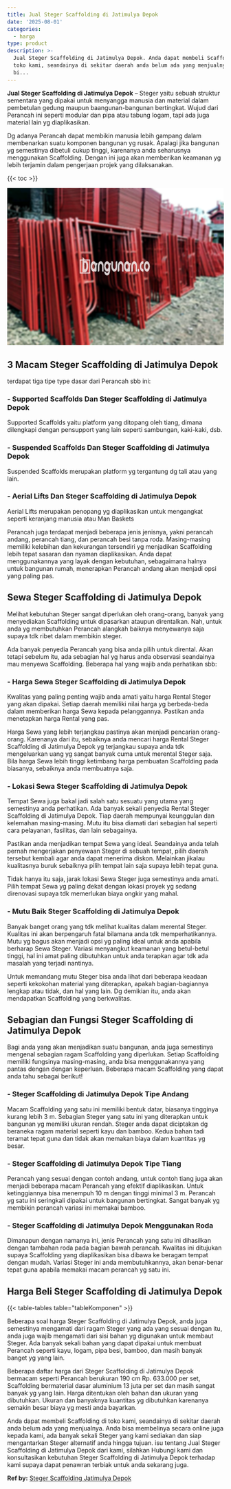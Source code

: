 ```yaml
---
title: Jual Steger Scaffolding di Jatimulya Depok
date: '2025-08-01'
categories:
  - harga
type: product
description: >-
  Jual Steger Scaffolding di Jatimulya Depok. Anda dapat membeli Scaffolding di
  toko kami, seandainya di sekitar daerah anda belum ada yang menjualnya. Anda
  bi...
---
```


**Jual Steger Scaffolding di Jatimulya Depok** – Steger yaitu sebuah struktur sementara yang dipakai untuk menyangga manusia dan material dalam pembetulan gedung maupun baangunan-bangunan bertingkat. Wujud dari Perancah ini seperti modular dan pipa atau tabung logam, tapi ada juga material lain yg diaplikasikan.

Dg adanya Perancah dapat membikin manusia lebih gampang dalam membenarkan suatu komponen bangunan yg rusak. Apalagi jika bangunan yg semestinya dibetuli cukup tinggi, karenanya anda seharusnya menggunakan Scaffolding. Dengan ini juga akan memberikan keamanan yg lebih terjamin dalam pengerjaan projek yang dilaksanakan.

{{< toc >}}

![Jual Steger Scaffolding di Jatimulya Depok](/images/sewa-scaffolding-steger-08.png)

## 3 Macam Steger Scaffolding di Jatimulya Depok

terdapat tiga tipe type dasar dari Perancah sbb ini:

### \- Supported Scaffolds Dan Steger Scaffolding di Jatimulya Depok

Supported Scaffolds yaitu platform yang ditopang oleh tiang, dimana dilengkapi dengan pensupport yang lain seperti sambungan, kaki-kaki, dsb.

### \- Suspended Scaffolds Dan Steger Scaffolding di Jatimulya Depok

Suspended Scaffolds merupakan platform yg tergantung dg tali atau yang lain.

### \- Aerial Lifts Dan Steger Scaffolding di Jatimulya Depok

Aerial Lifts merupakan penopang yg diaplikasikan untuk mengangkat seperti keranjang manusia atau Man Baskets

Perancah juga terdapat menjadi beberapa jenis jenisnya, yakni perancah andang, perancah tiang, dan perancah besi tanpa roda. Masing-masing memiliki kelebihan dan kekurangan tersendiri yg menjadikan Scaffolding lebih tepat sasaran dan nyaman diaplikasikan. Anda dapat menggunakannya yang layak dengan kebutuhan, sebagaimana halnya untuk bangunan rumah, menerapkan Perancah andang akan menjadi opsi yang paling pas.

## Sewa Steger Scaffolding di Jatimulya Depok

Melihat kebutuhan Steger sangat diperlukan oleh orang-orang, banyak yang menyediakan Scaffolding untuk dipasarkan ataupun direntalkan. Nah, untuk anda yg membutuhkan Perancah alangkah baiknya menyewanya saja supaya tdk ribet dalam membikin steger.

Ada banyak penyedia Perancah yang bisa anda pilih untuk dirental. Akan tetapi sebelum itu, ada sebagian hal yg harus anda observasi seandainya mau menyewa Scaffolding. Beberapa hal yang wajib anda perhatikan sbb:

### \- Harga Sewa Steger Scaffolding di Jatimulya Depok

Kwalitas yang paling penting wajib anda amati yaitu harga Rental Steger yang akan dipakai. Setiap daerah memiliki nilai harga yg berbeda-beda dalam memberikan harga Sewa kepada pelanggannya. Pastikan anda menetapkan harga Rental yang pas.

Harga Sewa yang lebih terjangkau pastinya akan menjadi pencarian orang-orang. Karenanya dari itu, sebaiknya anda mencari harga Rental Steger Scaffolding di Jatimulya Depok yg terjangkau supaya anda tdk mengeluarkan uang yg sangat banyak cuma untuk merental Steger saja. Bila harga Sewa lebih tinggi ketimbang harga pembuatan Scaffolding pada biasanya, sebaiknya anda membuatnya saja.

### \- Lokasi Sewa Steger Scaffolding di Jatimulya Depok

Tempat Sewa juga bakal jadi salah satu sesuatu yang utama yang semestinya anda perhatikan. Ada banyak sekali penyedia Rental Steger Scaffolding di Jatimulya Depok. Tiap daerah mempunyai keunggulan dan kelemahan masing-masing. Mutu itu bisa diamati dari sebagian hal seperti cara pelayanan, fasilitas, dan lain sebagainya.

Pastikan anda menjadikan tempat Sewa yang ideal. Seandainya anda telah pernah mengerjakan penyewaan Steger di sebuah tempat, pilih daerah tersebut kembali agar anda dapat menerima diskon. Melainkan jikalau kualitasnya buruk sebaiknya pilih tempat lain saja supaya lebih tepat guna.

Tidak hanya itu saja, jarak lokasi Sewa Steger juga semestinya anda amati. Pilih tempat Sewa yg paling dekat dengan lokasi proyek yg sedang direnovasi supaya tdk memerlukan biaya ongkir yang mahal.

### \- Mutu Baik Steger Scaffolding di Jatimulya Depok

Banyak banget orang yang tdk melihat kualitas dalam merental Steger. Kualitas ini akan berpengaruh fatal bilamana anda tdk memperhatikannya. Mutu yg bagus akan menjadi opsi yg paling ideal untuk anda apabila berharap Sewa Steger. Variasi menyangkut keamanan yang betul-betul tinggi, hal ini amat paling dibutuhkan untuk anda terapkan agar tdk ada masalah yang terjadi nantinya.

Untuk memandang mutu Steger bisa anda lihat dari beberapa keadaan seperti kekokohan material yang diterapkan, apakah bagian-bagiannya lengkap atau tidak, dan hal yang lain. Dg demikian itu, anda akan mendapatkan Scaffolding yang berkwalitas.

## Sebagian dan Fungsi Steger Scaffolding di Jatimulya Depok

Bagi anda yang akan menjadikan suatu bangunan, anda juga semestinya mengenal sebagian ragam Scaffolding yang diperlukan. Setiap Scaffolding memiliki fungsinya masing-masing, anda bisa menggunakannya yang pantas dengan dengan keperluan. Beberapa macam Scaffolding yang dapat anda tahu sebagai berikut!

### \- Steger Scaffolding di Jatimulya Depok Tipe Andang

Macam Scaffolding yang satu ini memiliki bentuk datar, biasanya tingginya kurang lebih 3 m. Sebagian Steger yang satu ini yang diterapkan untuk bangunan yg memiliki ukuran rendah. Steger anda dapat diciptakan dg beraneka ragam material seperti kayu dan bamboo. Kedua bahan tadi teramat tepat guna dan tidak akan memakan biaya dalam kuantitas yg besar.

### \- Steger Scaffolding di Jatimulya Depok Tipe Tiang

Perancah yang sesuai dengan contoh andang, untuk contoh tiang juga akan menjadi beberapa macam Perancah yang efektif diaplikasikan. Untuk ketinggiannya bisa menempuh 10 m dengan tinggi minimal 3 m. Perancah yg satu ini seringkali dipakai untuk bangunan bertingkat. Sangat banyak yg membikin perancah variasi ini memakai bamboo.

### \- Steger Scaffolding di Jatimulya Depok Menggunakan Roda

Dimanapun dengan namanya ini, jenis Perancah yang satu ini dihasilkan dengan tambahan roda pada bagian bawah perancah. Kwalitas ini ditujukan supaya Scaffolding yang diaplikasikan bisa dibawa ke beragam tempat dengan mudah. Variasi Steger ini anda membutuhkannya, akan benar-benar tepat guna apabila memakai macam perancah yg satu ini.

## Harga Beli Steger Scaffolding di Jatimulya Depok

{{< table-tables table="tableKomponen" >}}

Beberapa soal harga Steger Scaffolding di Jatimulya Depok, anda juga semestinya mengamati dari ragam Steger yang ada yang sesuai dengan itu, anda juga wajib mengamati dari sisi bahan yg digunakan untuk membaut Steger. Ada banyak sekali bahan yang dapat dipakai untuk membuat Perancah seperti kayu, logam, pipa besi, bamboo, dan masih banyak banget yg yang lain.

Beberapa daftar harga dari Steger Scaffolding di Jatimulya Depok bermacam seperti Perancah berukuran 190 cm Rp. 633.000 per set, Scaffolding bermaterial dasar aluminium 13 juta per set dan masih sangat banyak yg yang lain. Harga ditentukan oleh bahan dan ukuran yang dibutuhkan. Ukuran dan banyaknya kuantitas yg dibutuhkan karenanya semakin besar biaya yg mesti anda bayarkan.

Anda dapat membeli Scaffolding di toko kami, seandainya di sekitar daerah anda belum ada yang menjualnya. Anda bisa membelinya secara online juga kepada kami, ada banyak sekali Steger yang kami sediakan dan siap mengantarkan Steger alternatif anda hingga tujuan. isu tentang Jual Steger Scaffolding di Jatimulya Depok dari kami, silahkan Hubungi kami dan konsultasikan kebutuhan Steger Scaffolding di Jatimulya Depok terhadap kami supaya dapat penawran terbiak untuk anda sekarang juga.

**Ref by:** [Steger Scaffolding Jatimulya Depok](https://id.wikipedia.org/wiki/Steger)
